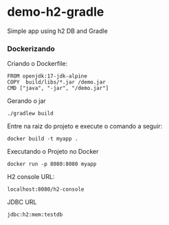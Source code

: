 # demo-h2-gradle
Simple app using h2 DB and Gradle

### Dockerizando

Criando o Dockerfile:

```
FROM openjdk:17-jdk-alpine
COPY  build/libs/*.jar /demo.jar
CMD ["java", "-jar", "/demo.jar"]
```


Gerando o jar

```
./gradlew build
```

Entre na raiz do projeto e execute o comando a seguir:

```
docker build -t myapp .
```

Executando o Projeto no Docker

```
docker run -p 8080:8080 myapp
```

H2 console URL:

```
localhost:8080/h2-console
```

JDBC URL

```
jdbc:h2:mem:testdb
```


